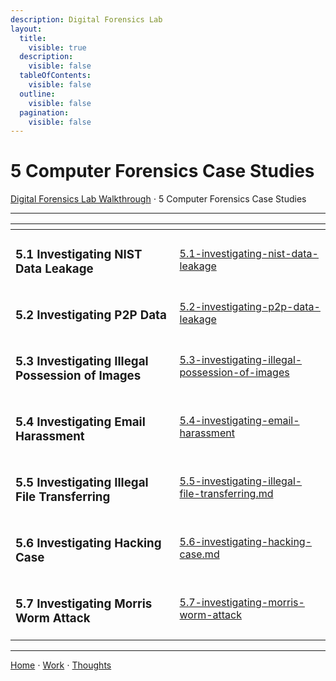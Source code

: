```yaml
---
description: Digital Forensics Lab
layout:
  title:
    visible: true
  description:
    visible: false
  tableOfContents:
    visible: false
  outline:
    visible: false
  pagination:
    visible: false
---
```


# 5 Computer Forensics Case Studies

[Digital Forensics Lab Walkthrough](../) ⋅ 5 Computer Forensics Case Studies

***

<table data-view="cards"><thead><tr><th></th><th data-hidden data-card-target data-type="content-ref"></th></tr></thead><tbody><tr><td><h3>5.1 Investigating NIST Data Leakage</h3></td><td><a href="5.1-investigating-nist-data-leakage">5.1-investigating-nist-data-leakage</a></td></tr><tr><td><h3>5.2 Investigating P2P Data</h3></td><td><a href="5.2-investigating-p2p-data-leakage">5.2-investigating-p2p-data-leakage</a></td></tr><tr><td><h3>5.3 Investigating Illegal Possession of Images</h3></td><td><a href="5.3-investigating-illegal-possession-of-images">5.3-investigating-illegal-possession-of-images</a></td></tr><tr><td><h3>5.4 Investigating Email Harassment</h3></td><td><a href="5.4-investigating-email-harassment">5.4-investigating-email-harassment</a></td></tr><tr><td><h3>5.5 Investigating Illegal File Transferring</h3></td><td><a href="5.5-investigating-illegal-file-transferring.md">5.5-investigating-illegal-file-transferring.md</a></td></tr><tr><td><h3>5.6 Investigating Hacking Case</h3></td><td><a href="5.6-investigating-hacking-case.md">5.6-investigating-hacking-case.md</a></td></tr><tr><td><h3>5.7 Investigating Morris Worm Attack</h3></td><td><a href="5.7-investigating-morris-worm-attack">5.7-investigating-morris-worm-attack</a></td></tr></tbody></table>

***

[Home](https://app.gitbook.com/o/0kO27okC5uVB9ALX3rho/s/036xtfEIzcEdGegONXWM/) ⋅ [Work](https://app.gitbook.com/o/0kO27okC5uVB9ALX3rho/s/WaFS755Q4sf02CxLcghQ/) ⋅ [Thoughts](https://app.gitbook.com/o/0kO27okC5uVB9ALX3rho/s/s4QQPMntQ25hmJToKSOu/)
